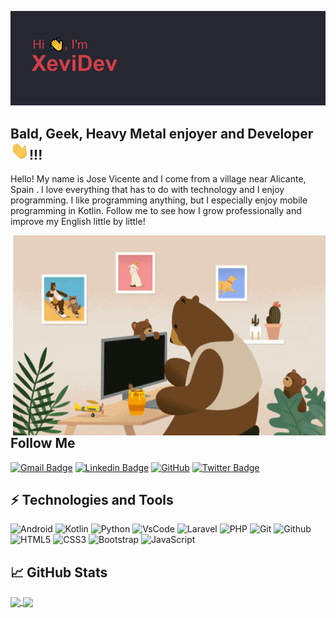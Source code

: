 [![Header](/images/headerBueno.png "Header")](https://github.com/XeviDev/)


## Bald, Geek, Heavy Metal enjoyer and Developer <img src="/images/Hi.gif" width="30px"/>!!!

Hello! My name is Jose Vicente and I come from a village near Alicante, Spain . I love everything that has to do with technology and I enjoy programming. I like programming anything, but I especially enjoy mobile programming in Kotlin. Follow me to see how I grow professionally and improve my English little by little!

[<img width="500" height="320" align="right" src="/images/giphy.gif" alt="👋 Hi there! I'm (XeviDev)|https://github.com/XeviDev)" title="👋 Hi there! I'm (XeviDev|https://github.com/XeviDev)"/>](https://github.com/XeviDev)


## Follow Me


[![Gmail Badge](https://img.shields.io/badge/-jv.martinez.mellado@gmail.com-c14438?style=flat-square&logo=Gmail&logoColor=white&link=mailto:jv.martinez.mellado@gmail.com)](mailto:jv.martinez.mellado@gmail.com)
[![Linkedin Badge](https://img.shields.io/badge/-jvmartinez-blue?style=flat-square&logo=Linkedin&logoColor=white&link=https://www.linkedin.com/in/jose-vicente-mart%C3%ADnez-mellado/)](https://www.linkedin.com/in/jose-vicente-mart%C3%ADnez-mellado/)
[![GitHub](https://img.shields.io/badge/-GitHub-181717?style=flat-square&logo=github&logoColor=white&link=https://github.com/XeviDev)](https://github.com/XeviDev)
[![Twitter Badge](https://img.shields.io/badge/-@XeviDev-00acee?style=flat&logo=Twitter&logoColor=white)](https://twitter.com/intent/follow?screen_name=XeviDev "Follow on Twitter")


## ⚡ Technologies and Tools

![Android](https://img.shields.io/badge/-Android-black?style=for-the-badge&logo=android&color=252334)
![Kotlin](https://img.shields.io/badge/-Kotlin-black?style=for-the-badge&logo=kotlin&color=252334)
![Python](https://img.shields.io/badge/-Python-black?style=for-the-badge&logo=python&color=252334)
![VsCode](https://img.shields.io/badge/-VSCode-black?style=for-the-badge&logo=visualstudio&color=252334)
![Laravel](https://img.shields.io/badge/-Laravel-black?style=for-the-badge&logo=laravel&color=252334)
![PHP](https://img.shields.io/badge/-PHP-black?style=for-the-badge&logo=php&color=252334)
![Git](https://img.shields.io/badge/-Git-black?style=for-the-badge&logo=git&color=252334)
![Github](https://img.shields.io/badge/-Github-black?style=for-the-badge&logo=github&color=252334)
![HTML5](https://img.shields.io/badge/-HTML5-E34F26?style=for-the-badge&logo=html5&logoColor=white&color=252334)
![CSS3](https://img.shields.io/badge/-CSS3-1572B6?style=for-the-badge&logo=css3&color=252334)
![Bootstrap](https://img.shields.io/badge/-Bootstrap-563D7C?style=for-the-badge&logo=bootstrap&color=252334)
![JavaScript](https://img.shields.io/badge/-JavaScript-black?style=for-the-badge&logo=javascript&color=252334)





## &#x1f4c8; GitHub Stats

<a href="https://github.com/XeviDev/">
  <img align="center" src="https://github-readme-stats.vercel.app/api?username=xevidev&theme=aura_dark" />
</a>
<a href="https://github.com/XeviDev/">
  <img align="center" src="https://github-readme-stats.vercel.app/api/top-langs/?username=xevidev&count_private=true&theme=aura_dark&langs_count=5" />
</a>
<!--START_SECTION:waka-->
<!--END_SECTION:waka-->
